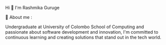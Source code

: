  Hi 👋 I'm Rashmika Guruge

 💫 About me :
 
   Undergraduate at University of Colombo School of Computing and passionate about software development and innovation, I'm committed to continuous learning and creating solutions that stand out in the tech world.
 

<!--
**RashmikaGuruge/RashmikaGuruge** is a ✨ _special_ ✨ repository because its `README.md` (this file) appears on your GitHub profile.

Here are some ideas to get you started:

- 🔭 I’m currently working on ...
- 🌱 I’m currently learning ...
- 👯 I’m looking to collaborate on ...
- 🤔 I’m looking for help with ...
- 💬 Ask me about ...
- 📫 How to reach me: ...
- 😄 Pronouns: ...
- ⚡ Fun fact: ...
-->
